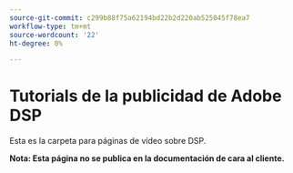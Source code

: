 ```yaml
---
source-git-commit: c299b88f75a62194bd22b2d220ab525045f78ea7
workflow-type: tm+mt
source-wordcount: '22'
ht-degree: 0%

---
```

# Tutorials de la publicidad de Adobe DSP

Esta es la carpeta para páginas de vídeo sobre DSP.

**Nota: Esta página no se publica en la documentación de cara al cliente.**
